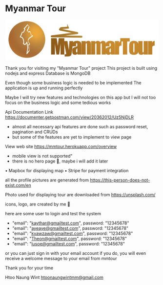 # Myanmar Tour

![](static/img/logo-long-text-white-highlight.png)

Thank you for visiting my "Myanmar Tour" project
This project is built using nodejs and express
Database is MongoDB

Even though some business logic is needed to be implemented
The application is up and running perfectly

Maybe I will try new features and technologies on this app
but I will not too focus on the business logic and some tedious works

Api Documentation Link
https://documenter.getpostman.com/view/20362012/Uz5NjDLR

- almost all necessary api features are done such as password reset, pagination and CRUDs
- but some of the features are yet to implement to view page

View web site
https://mmtour.herokuapp.com/overview

- mobile view is not supported"
- there is no hero page 🫤, maybe i will add it later

• Mapbox for displaying map
• Stripe for payment integration

all the profile pictures are generated from
https://this-person-does-not-exist.com/en

Photo used for displaying tour are downloaded from
https://unsplash.com/

icons, logo, are created by me 🥸

here are some user to login and test the system

- "email": "kaythar@gmailtest.com", password: "12345678"
- "email": "ayeaye@gmailtest.com", password: "12345678"
- "email": "kyawzaw@gmailtest.com", password: "12345678"
- "email": "Theon@gmailtest.com", password: "12345678"
- "email": "lusoe@gmailtest.com", password: "12345678"

or you can just sign in with your email account
if you do, you will even receive a welcome message to your email from mmtour

Thank you for your time

Htoo Naung Wint
htoonaungwintmm@gmail.com
